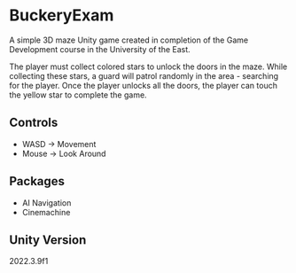 # BuckeryExam
A simple 3D maze Unity game created in completion of the Game Development course in the University of the East.

The player must collect colored stars to unlock the doors in the maze. While collecting these stars, a guard will patrol randomly in the area - searching for the player. Once the player unlocks all the doors, the player can touch the yellow star to complete the game.

## Controls
- WASD -> Movement
- Mouse -> Look Around

## Packages
- AI Navigation
- Cinemachine

## Unity Version
2022.3.9f1
